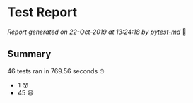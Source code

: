 # Test Report

*Report generated on 22-Oct-2019 at 13:24:18 by [pytest-md]* 📝

[pytest-md]: https://github.com/hackebrot/pytest-md

## Summary

46 tests ran in 769.56 seconds ⏱

- 1 😰
- 45 😃
